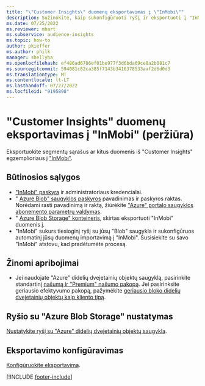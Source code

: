 ```yaml
---
title: "\"Customer Insights\" duomenų eksportavimas į \"InMobi\""
description: Sužinokite, kaip sukonfigūruoti ryšį ir eksportuoti į "InMobi".
ms.date: 07/25/2022
ms.reviewer: mhart
ms.subservice: audience-insights
ms.topic: how-to
author: pkieffer
ms.author: philk
manager: shellyha
ms.openlocfilehash: ef486ad6786ef01be977f3d6bda69ce8a2b081c7
ms.sourcegitcommit: 594081c82ca385f7143b3416378533aaf2d6d0d3
ms.translationtype: MT
ms.contentlocale: lt-LT
ms.lasthandoff: 07/27/2022
ms.locfileid: "9195898"
---
```

# <a name="export-customer-insights-data-to-inmobi-preview"></a>"Customer Insights" duomenų eksportavimas į "InMobi" (peržiūra)

Eksportuokite segmentų sąrašus ar kitus duomenis iš "Customer Insights" egzemplioriaus į ["InMobi"](https://www.inmobi.com/).

## <a name="prerequisites"></a>Būtinosios sąlygos

- ["InMobi" paskyra](https://www.inmobi.com/) ir administratoriaus kredencialai.
- " [Azure Blob" saugyklos paskyros](/azure/storage/blobs/create-data-lake-storage-account) pavadinimas ir paskyros raktas. Norėdami rasti pavadinimą ir raktą, žiūrėkite ["Azure" portalo saugyklos abonemento parametrų valdymas](/azure/storage/common/storage-account-manage).
- " [Azure Blob Storage" konteineris](/azure/storage/blobs/storage-quickstart-blobs-portal#create-a-container), skirtas eksportuoti "InMobi" duomenis į.
- "InMobi" sukurs tiesioginį ryšį su jūsų "Blob" saugykla ir sukonfigūruos automatinį jūsų duomenų importavimą į "InMobi". Susisiekite su savo "InMobi" atstovu, kad pradėtumėte procesą.

## <a name="known-limitations"></a>Žinomi apribojimai

- Jei naudojate "Azure" didelių dvejetainių objektų saugyklą, pasirinkite standartinį [našumą ir "Premium" našumo pakopą](/azure/storage/blobs/storage-blob-performance-tiers). Jei pasirinksite geriausio efektyvumo pakopą, pažymėkite [geriausio bloko didelių dvejetainių objektų kaip kliento tipą](/azure/storage/common/storage-account-overview#types-of-storage-accounts).

## <a name="set-up-connection-to-azure-blob-storage"></a>Ryšio su "Azure Blob Storage" nustatymas

[Nustatykite ryšį su "Azure" didelių dvejetainių objektų saugykla](export-azure-blob-storage.md).

## <a name="configure-an-export"></a>Eksportavimo konfigūravimas

[Konfigūruokite eksportavimą](export-azure-blob-storage.md#configure-an-export).

[!INCLUDE [footer-include](includes/footer-banner.md)]
